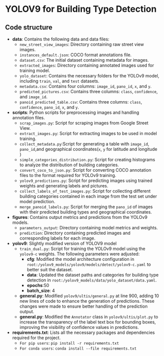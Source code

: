 # YOLOV9 for Building Type Detection
## Code structure

- **data**: Contains the following data and data files:
    - `new_street_view_images`: Directory containing raw street view images.
    - `instances_default.json`: COCO format annotations file.
    - `dataset.csv`: The initial dataset containing metadata for images.
    - `extracted_images`: Directory containing annotated images used for training model.
    - `yolo_dataset`: Contains the necessary folders for the YOLOv9 model, including `train`, `val`, and `test` datasets.
    - `metadata.csv`: Contains four columns: `image_id`, `pano_id`, `x`, and `y`.
    - `predicted_pictures.csv`: Contains three columns: `class`, `confidence`, and `image_id`.
    - `panoid_predicted_table.csv`: Contains three columns: `class`, `confidence`, `pano_id`, `x`, and `y`.
- **scripts**: Python scripts for preprocessing images and handling annotation files.
    - `scrap_images.py`: Script for scraping images from Google Street View.
    - `extract_images.py`: Script for extracting images to be used in model training.
    - `collect_metadata.py`:Script for generating a table with `image_id`, `pano_id`,and geographical coordinates(`x`, `y` for latitude and longitude )
    - `simple_categories_distribution.py`: Script for creating histograms to analyze the distribution of building categories.
    - `convert_coco_to_json.py`: Script for converting COCO annotation files to the format required for YOLOv9 training.
    - `yolov9_predictions.py`: Script for predicting images using trained weights and generating labels and pictures.
    - `collect_labels_of_test_images.py`: Script for collecting different building categories contained in each image from the test set under model prediction.
    - `merge_panoid_labels.py`: Script for merging the `pano_id` of images with their predicted building types and geographical coordinates.
- **figures**: Contains output metrics and predictions from the YOLOv9 models.
    - `parameters_output`: Directory containing model metrics and weights.
    - `prediction`: Directory containing predicted images and corresponding labels for each image.
- **yolov9**: Slightly modified version of YOLOV9 model
    - `train_dual.py`: Script for training the YOLOv9 model using the `yolov9-c` weights. The following parameters were adjusted:
        - **cfg**: Modified the model architecture configuration in `root:/yolov9_models/yolov9/models/detect/yolov9-c.yaml` to better suit the dataset.
        - **data**: Updated the dataset paths and categories for building type detection in `root:/yolov9_models/data/yolo_dataset/data.yaml`.
        - **epochs**:50
        - **batch_size**: 4
    - **general.py**: Modified `yolov9/ultis/general.py` at line 900, adding 10 new lines of code to enhance the generation of predictions. These changes were made to ensure better handling of the prediction output.
    - **general.py**: Modified the `Annotator` class in `yolov9/ultis/plot.py` to increase the transparency of the label text box for bounding boxes, improving the visibility of confidence values in predictions.
- **requirements.txt**: Lists all the necessary packages and dependencies required for the project.
    - `For pip users`: `pip install -r requirements.txt`
    - `For conda users`: `conda install --file requirements.txt`

